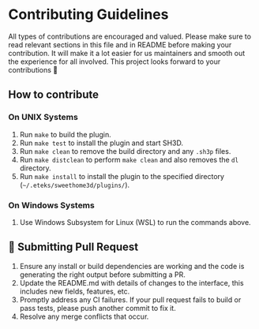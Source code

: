 # Contributing Guidelines

All types of contributions are encouraged and valued. Please make sure to read relevant sections in this file and in README before making your contribution. It will make it a lot easier for us maintainers and smooth out the experience for all involved. This project looks forward to your contributions 🎉

## How to contribute

### On UNIX Systems
1. Run `make` to build the plugin.
2. Run `make test` to install the plugin and start SH3D.
3. Run `make clean` to remove the build directory and any `.sh3p` files.
4. Run `make distclean` to perform `make clean` and also removes the `dl` directory.
5. Run `make install` to install the plugin to the specified directory (`~/.eteks/sweethome3d/plugins/`).

### On Windows Systems
1. Use Windows Subsystem for Linux (WSL) to run the commands above.

## :repeat: Submitting  Pull Request

1. Ensure any install or build dependencies are working and the code is generating the right output before submitting a PR.
2. Update the README.md with details of changes to the interface, this includes new fields, features, etc.
3. Promptly address any CI failures. If your pull request fails to build or pass tests, please push another commit to fix it.
4. Resolve any merge conflicts that occur.
